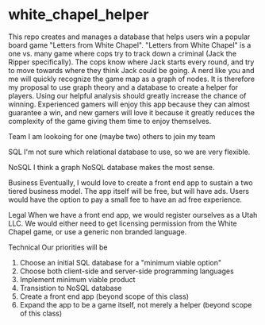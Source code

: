 # white_chapel_helper
This repo creates and manages a database that helps users win a popular board game "Letters from White Chapel".
"Letters from White Chapel" is a one vs. many game where cops try to track down a criminal (Jack the Ripper specifically). The cops know where Jack starts every round, and try to move towards where they think Jack could be going.
A nerd like you and me will quickly recognize the game map as a graph of nodes. It is therefore my proposal to use graph theory and a database to create a helper for players. Using our helpful analysis should greatly increase the chance of winning. Experienced gamers will enjoy this app because they can almost guarantee a win, and new gamers will love it because it greatly reduces the complexity of the game giving them time to enjoy themselves.

Team
I am lookoing for one (maybe two) others to join my team

SQL
I'm not sure which relational database to use, so we are very flexible.

NoSQL
I think a graph NoSQL database makes the most sense. 

Business
Eventually, I would love to create a front end app to sustain a two tiered business model.
The app itself will be free, but will have ads. Users would have the option to pay a small fee to have an ad free experience.

Legal
When we have a front end app, we would register ourselves as a Utah LLC. We would either need to get licensing permission from the White Chapel game, or use a generic non branded language. 

Technical
Our priorities will be
1. Choose an initial SQL database for a "minimum viable option"
2. Choose both client-side and server-side programming languages
3. Implement minimum viable product
4. Transistion to NoSQL database
5. Create a front end app (beyond scope of this class)
6. Expand the app to be a game itself, not merely a helper (beyond scope of this class)
